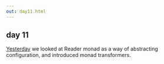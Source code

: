 ```yaml
---
out: day11.html
---
```


  [day10]: $linkBase$/learning-scalaz/day10

day 11
------

[Yesterday][day10] we looked at Reader monad as a way of abstracting configuration, and introduced monad transformers.
